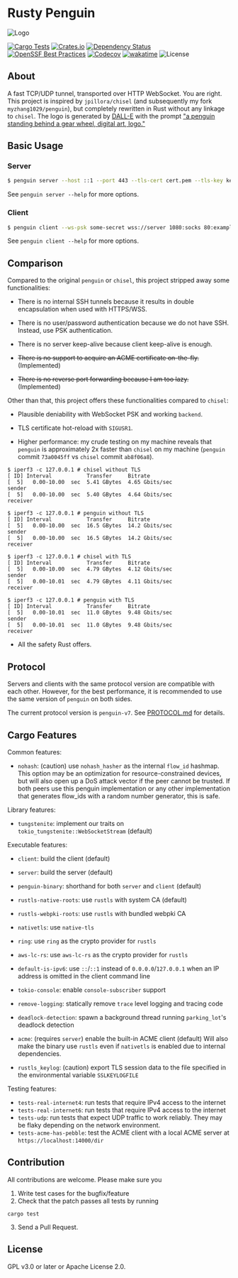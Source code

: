 # Rusty Penguin
![Logo](https://raw.githubusercontent.com/myzhang1029/penguin-rs/main/logo.png)

[![Cargo Tests](https://github.com/myzhang1029/penguin-rs/actions/workflows/rust-test.yml/badge.svg)](https://github.com/myzhang1029/penguin-rs/actions/workflows/rust-test.yml)
[![Crates.io](https://img.shields.io/crates/v/rusty-penguin.svg)](https://crates.io/crates/rusty-penguin)
[![Dependency Status](https://deps.rs/repo/github/myzhang1029/penguin-rs/status.svg)](https://deps.rs/repo/github/myzhang1029/penguin-rs)
[![OpenSSF Best Practices](https://www.bestpractices.dev/projects/10422/badge)](https://www.bestpractices.dev/projects/10422)
[![Codecov](https://codecov.io/gh/myzhang1029/penguin-rs/branch/main/graph/badge.svg?token=L0TE5i23sn)](https://codecov.io/gh/myzhang1029/penguin-rs)
[![wakatime](https://wakatime.com/badge/github/myzhang1029/penguin-rs.svg)](https://wakatime.com/badge/github/myzhang1029/penguin-rs)
![License](https://img.shields.io/crates/l/rusty-penguin.svg)

## About
A fast TCP/UDP tunnel, transported over HTTP WebSocket.
You are right. This project is inspired by `jpillora/chisel` (and subsequently
my fork `myzhang1029/penguin`), but completely rewritten in Rust without any
linkage to `chisel`. The logo is generated by [DALL-E](https://labs.openai.com)
with the prompt ["a penguin standing behind a gear wheel, digital art, logo."](
  https://labs.openai.com/s/Et1VIeCBREIRHhF7MU9NoZL6
)

## Basic Usage
### Server
```bash
$ penguin server --host ::1 --port 443 --tls-cert cert.pem --tls-key key.pem --ws-psk some-secret
```
See `penguin server --help` for more options.

### Client
```bash
$ penguin client --ws-psk some-secret wss://server 1080:socks 80:example.com:80
```
See `penguin client --help` for more options.

## Comparison
Compared to the original `penguin` or `chisel`, this project stripped away
some functionalities:

- There is no internal SSH tunnels because it results in double encapsulation
  when used with HTTPS/WSS.

- There is no user/password authentication because we do not have SSH. Instead,
  use PSK authentication.

- There is no server keep-alive because client keep-alive is enough.

- ~~There is no support to acquire an ACME certificate on-the-fly.~~ (Implemented)

- ~~There is no reverse port forwarding because I am too lazy.~~ (Implemented)

Other than that, this project offers these functionalities compared to
`chisel`:

- Plausible deniability with WebSocket PSK and working `backend`.

- TLS certificate hot-reload with `SIGUSR1`.

- Higher performance: my crude testing on my machine reveals that `penguin` is
  approximately 2x faster than `chisel` on my machine (`penguin`
  commit `73a0045ff` vs `chisel` commit `ab8f06a8`).
```
$ iperf3 -c 127.0.0.1 # chisel without TLS
[ ID] Interval           Transfer     Bitrate
[  5]   0.00-10.00  sec  5.41 GBytes  4.65 Gbits/sec                  sender
[  5]   0.00-10.00  sec  5.40 GBytes  4.64 Gbits/sec                  receiver

$ iperf3 -c 127.0.0.1 # penguin without TLS
[ ID] Interval           Transfer     Bitrate
[  5]   0.00-10.00  sec  16.5 GBytes  14.2 Gbits/sec                  sender
[  5]   0.00-10.00  sec  16.5 GBytes  14.2 Gbits/sec                  receiver

$ iperf3 -c 127.0.0.1 # chisel with TLS
[ ID] Interval           Transfer     Bitrate
[  5]   0.00-10.00  sec  4.79 GBytes  4.12 Gbits/sec                  sender
[  5]   0.00-10.01  sec  4.79 GBytes  4.11 Gbits/sec                  receiver

$ iperf3 -c 127.0.0.1 # penguin with TLS
[ ID] Interval           Transfer     Bitrate
[  5]   0.00-10.01  sec  11.0 GBytes  9.48 Gbits/sec                  sender
[  5]   0.00-10.01  sec  11.0 GBytes  9.48 Gbits/sec                  receiver
```

- All the safety Rust offers.

## Protocol
Servers and clients with the same protocol version are compatible with each other. However, for the best performance, it is recommended to use the same version of `penguin` on both sides.

The current protocol version is `penguin-v7`. See [PROTOCOL.md](PROTOCOL.md) for details.

## Cargo Features
Common features:
- `nohash`: (caution) use `nohash_hasher` as the internal `flow_id` hashmap.
This option may be an optimization for resource-constrained devices, but will also open up a DoS attack vector if the peer cannot be trusted.
If both peers use this penguin implementation or any other implementation
that generates flow_ids with a random number generator, this is safe.

Library features:
- `tungstenite`: implement our traits on `tokio_tungstenite::WebSocketStream` (default)

Executable features:
- `client`: build the client (default)
- `server`: build the server (default)
- `penguin-binary`: shorthand for both `server` and `client` (default)
- `rustls-native-roots`: use `rustls` with system CA (default)
- `rustls-webpki-roots`: use `rustls` with bundled webpki CA
- `nativetls`: use `native-tls`
- `ring`: use `ring` as the crypto provider for `rustls`
- `aws-lc-rs`: use `aws-lc-rs` as the crypto provider for `rustls`

- `default-is-ipv6`: use `::`/`::1` instead of `0.0.0.0`/`127.0.0.1` when an IP address is omitted in the client command line

- `tokio-console`: enable `console-subscriber` support
- `remove-logging`: statically remove `trace` level logging and tracing code
- `deadlock-detection`: spawn a background thread running `parking_lot`'s deadlock detection
- `acme`: (requires `server`) enable the built-in ACME client (default)
Will also make the binary use `rustls` even if `nativetls` is enabled due to internal dependencies.
- `rustls_keylog`: (caution) export TLS session data to the file specified in the environmental variable `SSLKEYLOGFILE`

Testing features:
- `tests-real-internet4`: run tests that require IPv4 access to the internet
- `tests-real-internet6`: run tests that require IPv4 access to the internet
- `tests-udp`: run tests that expect UDP traffic to work reliably. They may be flaky depending on the network environment.
- `tests-acme-has-pebble`: test the ACME client with a local ACME server at `https://localhost:14000/dir`

## Contribution
All contributions are welcome. Please make sure you
1. Write test cases for the bugfix/feature
2. Check that the patch passes all tests by running
```
cargo test
```
3. Send a Pull Request.

## License
GPL v3.0 or later or Apache License 2.0.
